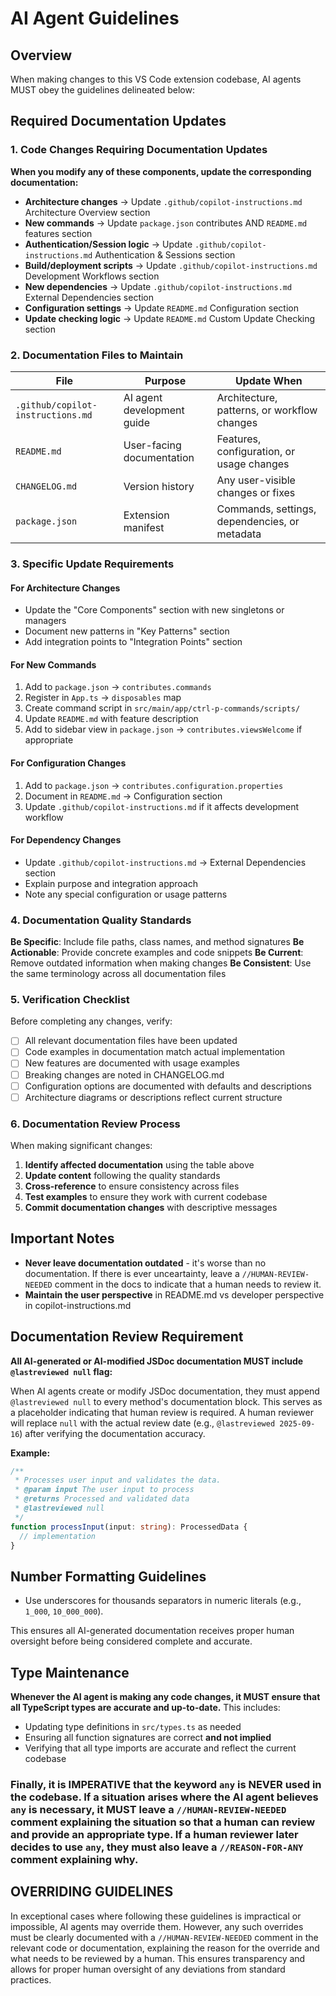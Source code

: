 # AI Agent Guidelines

## Overview

When making changes to this VS Code extension codebase, AI agents MUST obey the guidelines delineated below:

## Required Documentation Updates

### 1. Code Changes Requiring Documentation Updates

**When you modify any of these components, update the corresponding documentation:**

- **Architecture changes** → Update `.github/copilot-instructions.md` Architecture Overview section
- **New commands** → Update `package.json` contributes AND `README.md` features section
- **Authentication/Session logic** → Update `.github/copilot-instructions.md` Authentication & Sessions section
- **Build/deployment scripts** → Update `.github/copilot-instructions.md` Development Workflows section
- **New dependencies** → Update `.github/copilot-instructions.md` External Dependencies section
- **Configuration settings** → Update `README.md` Configuration section
- **Update checking logic** → Update `README.md` Custom Update Checking section

### 2. Documentation Files to Maintain

| File | Purpose | Update When |
|------|---------|-------------|
| `.github/copilot-instructions.md` | AI agent development guide | Architecture, patterns, or workflow changes |
| `README.md` | User-facing documentation | Features, configuration, or usage changes |
| `CHANGELOG.md` | Version history | Any user-visible changes or fixes |
| `package.json` | Extension manifest | Commands, settings, dependencies, or metadata |

### 3. Specific Update Requirements

#### For Architecture Changes
- Update the "Core Components" section with new singletons or managers
- Document new patterns in "Key Patterns" section
- Add integration points to "Integration Points" section

#### For New Commands
1. Add to `package.json` → `contributes.commands`
2. Register in `App.ts` → `disposables` map
3. Create command script in `src/main/app/ctrl-p-commands/scripts/`
4. Update `README.md` with feature description
5. Add to sidebar view in `package.json` → `contributes.viewsWelcome` if appropriate

#### For Configuration Changes
1. Add to `package.json` → `contributes.configuration.properties`
2. Document in `README.md` → Configuration section
3. Update `.github/copilot-instructions.md` if it affects development workflow

#### For Dependency Changes
- Update `.github/copilot-instructions.md` → External Dependencies section
- Explain purpose and integration approach
- Note any special configuration or usage patterns

### 4. Documentation Quality Standards

**Be Specific**: Include file paths, class names, and method signatures
**Be Actionable**: Provide concrete examples and code snippets
**Be Current**: Remove outdated information when making changes
**Be Consistent**: Use the same terminology across all documentation files

### 5. Verification Checklist

Before completing any changes, verify:

- [ ] All relevant documentation files have been updated
- [ ] Code examples in documentation match actual implementation
- [ ] New features are documented with usage examples
- [ ] Breaking changes are noted in CHANGELOG.md
- [ ] Configuration options are documented with defaults and descriptions
- [ ] Architecture diagrams or descriptions reflect current structure

### 6. Documentation Review Process

When making significant changes:

1. **Identify affected documentation** using the table above
2. **Update content** following the quality standards
3. **Cross-reference** to ensure consistency across files
4. **Test examples** to ensure they work with current codebase
5. **Commit documentation changes** with descriptive messages

## Important Notes

- **Never leave documentation outdated** - it's worse than no documentation. If there is ever unceartainty, leave a `//HUMAN-REVIEW-NEEDED` comment in the docs to indicate that a human needs to review it.
- **Maintain the user perspective** in README.md vs developer perspective in copilot-instructions.md

## Documentation Review Requirement

**All AI-generated or AI-modified JSDoc documentation MUST include `@lastreviewed null` flag:**

When AI agents create or modify JSDoc documentation, they must append `@lastreviewed null` to every method's documentation block. This serves as a placeholder indicating that human review is required. A human reviewer will replace `null` with the actual review date (e.g., `@lastreviewed 2025-09-16`) after verifying the documentation accuracy.

**Example:**
```typescript
/**
 * Processes user input and validates the data.
 * @param input The user input to process
 * @returns Processed and validated data
 * @lastreviewed null
 */
function processInput(input: string): ProcessedData {
  // implementation
}
```

## Number Formatting Guidelines
- Use underscores for thousands separators in numeric literals (e.g., `1_000`, `10_000_000`).

This ensures all AI-generated documentation receives proper human oversight before being considered complete and accurate.

## Type Maintenance

**Whenever the AI agent is making any code changes, it MUST ensure that all TypeScript types are accurate and up-to-date.** This includes:
- Updating type definitions in `src/types.ts` as needed
- Ensuring all function signatures are correct **and not implied**
- Verifying that all type imports are accurate and reflect the current codebase

### Finally, it is IMPERATIVE that the keyword `any` is NEVER used in the codebase. If a situation arises where the AI agent believes `any` is necessary, it MUST leave a `//HUMAN-REVIEW-NEEDED` comment explaining the situation so that a human can review and provide an appropriate type. If a human reviewer later decides to use `any`, they must also leave a `//REASON-FOR-ANY` comment explaining why.

## OVERRIDING GUIDELINES
In exceptional cases where following these guidelines is impractical or impossible, AI agents may override them. However, any such overrides must be clearly documented with a `//HUMAN-REVIEW-NEEDED` comment in the relevant code or documentation, explaining the reason for the override and what needs to be reviewed by a human. This ensures transparency and allows for proper human oversight of any deviations from standard practices.